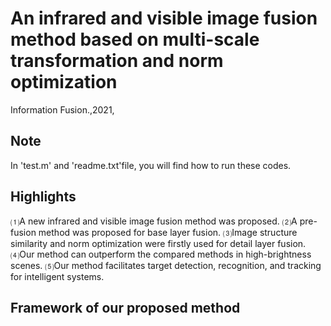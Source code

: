 # An infrared and visible image fusion method based on multi-scale transformation and norm optimization
Information Fusion.,2021,
## Note
In 'test.m' and 'readme.txt'file, you will find how to run these codes.
## Highlights
⑴A new infrared and visible image fusion method was proposed. 
⑵A pre-fusion method was proposed for base layer fusion. 
⑶Image structure similarity and norm optimization were firstly used for detail layer fusion. 
⑷Our method can outperform the compared methods in high-brightness scenes.
⑸Our method facilitates target detection, recognition, and tracking for intelligent systems.
## Framework of our proposed method


